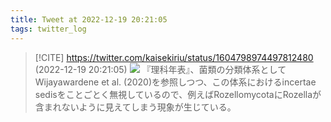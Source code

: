 ```yaml
---
title: Tweet at 2022-12-19 20:21:05
tags: twitter_log
---
```


> [!CITE] https://twitter.com/kaisekiriu/status/1604798974497812480 (2022-12-19 20:21:05)
> ![](https://twitter.com/kaisekiriu/status/1604798974497812480)
> 『理科年表』、菌類の分類体系としてWijayawardene et al. (2020)を参照しつつ、この体系におけるincertae sedisをことごとく無視しているので、例えばRozellomycotaにRozellaが含まれないように見えてしまう現象が生じている。
